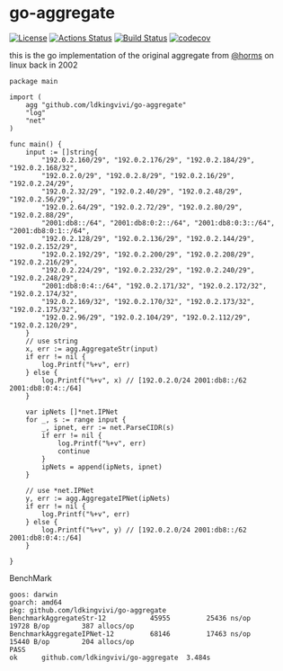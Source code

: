 # go-aggregate
[![License](http://img.shields.io/badge/license-MIT-blue.svg?style=flat-square)](http://opensource.org/licenses/MIT)
[![Actions Status](https://github.com/ldkingvivi/go-aggregate/workflows/Go/badge.svg)](https://github.com/ldkingvivi/go-aggregate/actions)
[![Build Status](https://travis-ci.org/ldkingvivi/go-aggregate.png?branch=master)](https://travis-ci.org/ldkingvivi/go-aggregate)
[![codecov](https://codecov.io/gh/ldkingvivi/go-aggregate/branch/master/graph/badge.svg)](https://codecov.io/gh/ldkingvivi/go-aggregate)

this is the go implementation of the original aggregate from [@horms]( https://github.com/horms) on linux back in 2002

```
package main

import (
	agg "github.com/ldkingvivi/go-aggregate"
	"log"
	"net"
)

func main() {
	input := []string{
		"192.0.2.160/29", "192.0.2.176/29", "192.0.2.184/29", "192.0.2.168/32",
		"192.0.2.0/29", "192.0.2.8/29", "192.0.2.16/29", "192.0.2.24/29",
		"192.0.2.32/29", "192.0.2.40/29", "192.0.2.48/29", "192.0.2.56/29",
		"192.0.2.64/29", "192.0.2.72/29", "192.0.2.80/29", "192.0.2.88/29",
		"2001:db8::/64", "2001:db8:0:2::/64", "2001:db8:0:3::/64", "2001:db8:0:1::/64",
		"192.0.2.128/29", "192.0.2.136/29", "192.0.2.144/29", "192.0.2.152/29",
		"192.0.2.192/29", "192.0.2.200/29", "192.0.2.208/29", "192.0.2.216/29",
		"192.0.2.224/29", "192.0.2.232/29", "192.0.2.240/29", "192.0.2.248/29",
		"2001:db8:0:4::/64", "192.0.2.171/32", "192.0.2.172/32", "192.0.2.174/32",
		"192.0.2.169/32", "192.0.2.170/32", "192.0.2.173/32", "192.0.2.175/32",
		"192.0.2.96/29", "192.0.2.104/29", "192.0.2.112/29", "192.0.2.120/29",
	}
	// use string
	x, err := agg.AggregateStr(input)
	if err != nil {
		log.Printf("%+v", err)
	} else {
		log.Printf("%+v", x) // [192.0.2.0/24 2001:db8::/62 2001:db8:0:4::/64]
	}

	var ipNets []*net.IPNet
	for _, s := range input {
		_, ipnet, err := net.ParseCIDR(s)
		if err != nil {
			log.Printf("%+v", err)
			continue
		}
		ipNets = append(ipNets, ipnet)
	}

	// use *net.IPNet
	y, err := agg.AggregateIPNet(ipNets)
	if err != nil {
		log.Printf("%+v", err)
	} else {
		log.Printf("%+v", y) // [192.0.2.0/24 2001:db8::/62 2001:db8:0:4::/64]
	}

}

```

BenchMark

```
goos: darwin
goarch: amd64
pkg: github.com/ldkingvivi/go-aggregate
BenchmarkAggregateStr-12      	   45955	     25436 ns/op	   19728 B/op	     387 allocs/op
BenchmarkAggregateIPNet-12    	   68146	     17463 ns/op	   15440 B/op	     204 allocs/op
PASS
ok  	github.com/ldkingvivi/go-aggregate	3.484s
```